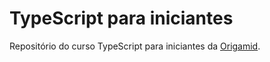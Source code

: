# TypeScript para iniciantes

Repositório do curso TypeScript para iniciantes da [Origamid](https://www.origamid.com/curso/typescript-para-iniciantes).


